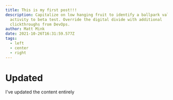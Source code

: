 ```yaml
---
title: This is my first post!!!
description: Capitalize on low hanging fruit to identify a ballpark value added
  activity to beta test. Override the digital divide with additional
  clickthroughs from DevOps.
author: Matt Mink
date: 2021-10-26T16:31:59.577Z
tags:
  - left
  - center
  - right
---
```

# Updated

I've updated the content entirely